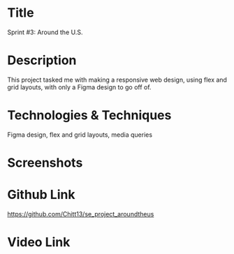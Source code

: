 # Title

Sprint #3: Around the U.S.

# Description

This project tasked me with making a responsive web design, using flex and grid layouts, with only a Figma design to go off of.

# Technologies & Techniques

Figma design, flex and grid layouts, media queries

# Screenshots

# Github Link

https://github.com/Chitt13/se_project_aroundtheus

# Video Link
